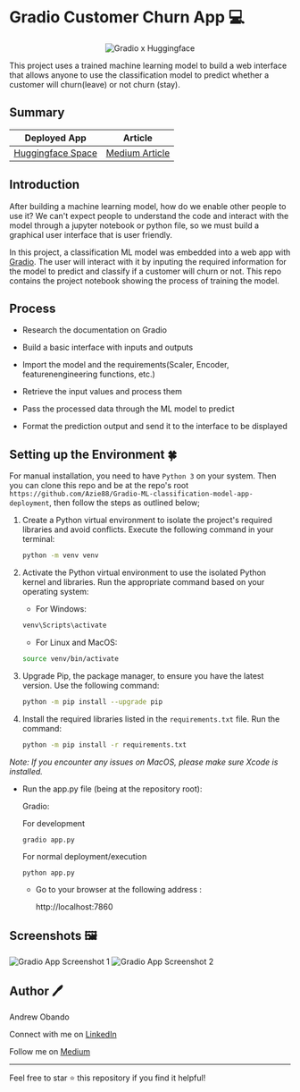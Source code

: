 # Gradio Customer Churn App 💻
<p align="center">
  <img src="https://github.com/Azie88/Gradio-ML-classification-model-app-deployment/assets/101363399/9c5915fd-9ed8-41be-b725-50a8bc0e2548" alt="Gradio x Huggingface">
</p>

This project uses a trained machine learning model to build a web interface that allows anyone to use the classification model to predict whether a customer will churn(leave) or not churn (stay).

## Summary

| Deployed App | Article |
|:-------------:|:-------------:|
|  [Huggingface Space](https://huggingface.co/spaces/Azie88/Churn-Classification) | [Medium Article](https://medium.com/@obandoandrew8/deploying-a-ml-model-with-gradio-and-hugging-face-python-machine-learning-83f076c58a0c) |

## Introduction

After building a machine learning model, how do we enable other people to use it? We can't expect people to understand the code and interact with the model through a jupyter notebook or python file, so we must build a graphical user interface that is user friendly.

In this project, a classification ML model was embedded into a web app with [Gradio](https://gradio.app/). The user will interact with it by inputing the required information for the model to predict and classify if a customer will churn or not. This repo contains the project notebook showing the process of training the model.

## Process

- Research the documentation on Gradio

- Build a basic interface with inputs and outputs

- Import the model and the requirements(Scaler, Encoder, featurenengineering functions, etc.)

- Retrieve the input values and process them

- Pass the processed data through the ML model to predict

- Format the prediction output and send it to the interface to be displayed

## Setting up the Environment 🍀

For manual installation, you need to have `Python 3` on your system. Then you can clone this repo and be at the repo's root `https://github.com/Azie88/Gradio-ML-classification-model-app-deployment`, then follow the steps as outlined below;

1. Create a Python virtual environment to isolate the project's required libraries and avoid conflicts. Execute the following command in your terminal:

    ```bash
    python -m venv venv
    ```
 
2. Activate the Python virtual environment to use the isolated Python kernel and libraries. Run the appropriate command based on your operating system:

    - For Windows:

    ```bash
    venv\Scripts\activate
    ```
    - For Linux and MacOS:

    ```bash
    source venv/bin/activate
    ```

3. Upgrade Pip, the package manager, to ensure you have the latest version. Use the following command:

    ```bash
    python -m pip install --upgrade pip
    ```

4. Install the required libraries listed in the `requirements.txt` file. Run the command:

    ```bash
    python -m pip install -r requirements.txt
    ```

*Note: If you encounter any issues on MacOS, please make sure Xcode is installed.*

- Run the app.py file (being at the repository root):

  Gradio: 
  
    For development

      gradio app.py
    
    For normal deployment/execution

      python app.py  

  - Go to your browser at the following address :
        
      http://localhost:7860

## Screenshots 🖼️

![Gradio App Screenshot 1](https://github.com/Azie88/Gradio-ML-classification-model-app-deployment/assets/101363399/a07deca0-3cc9-411c-868f-7fc5245bea3c)
![Gradio App Screenshot 2](https://github.com/Azie88/Gradio-ML-classification-model-app-deployment/assets/101363399/1506b677-b446-4a31-90a4-cb0b2d3e2017)


## Author 🖊️

Andrew Obando

Connect with me on [LinkedIn](https://www.linkedin.com/in/andrewobando/)

Follow me on [Medium](https://medium.com/@obandoandrew8)

---

Feel free to star ⭐ this repository if you find it helpful!

